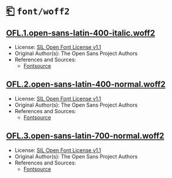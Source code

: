 # [⎗](../../../../README.md) `font/woff2`

## [OFL.1.open-sans-latin-400-italic.woff2](../files/OFL.1.open-sans-latin-400-italic.woff2)

- License: [SIL Open Font License v1.1](./LICENSE.1.txt)
- Original Author(s): The Open Sans Project Authors
- References and Sources:
  - [Fontsource](https://api.fontsource.org/v1/download/open-sans)

## [OFL.2.open-sans-latin-400-normal.woff2](../files/OFL.2.open-sans-latin-400-normal.woff2)

- License: [SIL Open Font License v1.1](./LICENSE.1.txt)
- Original Author(s): The Open Sans Project Authors
- References and Sources:
  - [Fontsource](https://api.fontsource.org/v1/download/open-sans)

## [OFL.3.open-sans-latin-700-normal.woff2](../files/OFL.3.open-sans-latin-700-normal.woff2)

- License: [SIL Open Font License v1.1](./LICENSE.1.txt)
- Original Author(s): The Open Sans Project Authors
- References and Sources:
  - [Fontsource](https://api.fontsource.org/v1/download/open-sans)
